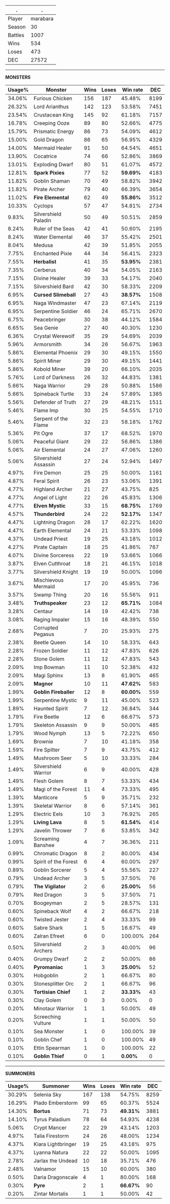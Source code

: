 .|.
|-|-
Player|marabara
Season|30
Battles|1007
Wins|534
Loses|473
DEC|27572

---
**MONSTERS**

Usage%|Monster|Wins|Loses|Win rate|DEC|
-|-|-|-|-|-|
34.06%|Furious Chicken|156|187|45.48%|8199|
26.32%|Lord Arianthus|142|123|53.58%|7451|
23.54%|Crustacean King|145|92|61.18%|7157|
16.78%|Creeping Ooze|89|80|52.66%|4775|
15.79%|Prismatic Energy|86|73|54.09%|4612|
15.00%|Gold Dragon|86|65|56.95%|4329|
14.00%|Mermaid Healer|91|50|64.54%|4651|
13.90%|Cocatrice|74|66|52.86%|3869|
13.01%|Exploding Dwarf|80|51|61.07%|4572|
12.81%|**Spark Pixies**|77|52|**59.69%**|4183|
11.82%|Goblin Shaman|70|49|58.82%|3942|
11.82%|Pirate Archer|79|40|66.39%|3654|
11.02%|**Fire Elemental**|62|49|**55.86%**|3512|
10.33%|Cyclops|57|47|54.81%|2734|
9.83%|Silvershield Paladin|50|49|50.51%|2859|
8.24%|Ruler of the Seas|42|41|50.60%|2195|
8.24%|Water Elemental|46|37|55.42%|2501|
8.04%|Medusa|42|39|51.85%|2055|
7.75%|Enchanted Pixie|44|34|56.41%|2323|
7.55%|**Herbalist**|41|35|**53.95%**|2381|
7.35%|Cerberus|40|34|54.05%|2163|
7.15%|Divine Healer|39|33|54.17%|2040|
7.15%|Silvershield Bard|42|30|58.33%|2209|
6.95%|**Cursed Slimeball**|27|43|**38.57%**|1508|
6.95%|Naga Windmaster|47|23|67.14%|2119|
6.95%|Serpentine Soldier|46|24|65.71%|2670|
6.75%|Peacebringer|30|38|44.12%|1584|
6.65%|Sea Genie|27|40|40.30%|1230|
6.36%|Crystal Werewolf|35|29|54.69%|2039|
5.96%|Armorsmith|34|26|56.67%|1963|
5.86%|Elemental Phoenix|29|30|49.15%|1550|
5.86%|Spirit Miner|29|30|49.15%|1441|
5.86%|Kobold Miner|39|20|66.10%|2035|
5.76%|Lord of Darkness|26|32|44.83%|1381|
5.66%|Naga Warrior|29|28|50.88%|1586|
5.66%|Spineback Turtle|33|24|57.89%|1385|
5.56%|Defender of Truth|27|29|48.21%|1511|
5.46%|Flame Imp|30|25|54.55%|1710|
5.46%|Serpent of the Flame|32|23|58.18%|1762|
5.36%|Pit Ogre|37|17|68.52%|1970|
5.06%|Peaceful Giant|29|22|56.86%|1386|
5.06%|Air Elemental|24|27|47.06%|1260|
5.06%|Silvershield Assassin|27|24|52.94%|1497|
4.97%|Fire Demon|25|25|50.00%|1161|
4.87%|Feral Spirit|26|23|53.06%|1391|
4.77%|Highland Archer|21|27|43.75%|825|
4.77%|Angel of Light|22|26|45.83%|1306|
4.77%|**Elven Mystic**|33|15|**68.75%**|1769|
4.57%|**Thunderbird**|24|22|**52.17%**|1347|
4.47%|Lightning Dragon|28|17|62.22%|1620|
4.47%|Earth Elemental|24|21|53.33%|1098|
4.37%|Undead Priest|19|25|43.18%|1012|
4.27%|Pirate Captain|18|25|41.86%|767|
4.07%|Divine Sorceress|22|19|53.66%|1066|
3.87%|Elven Cutthroat|18|21|46.15%|1018|
3.77%|Silvershield Knight|19|19|50.00%|1096|
3.67%|Mischievous Mermaid|17|20|45.95%|736|
3.57%|Swamp Thing|20|16|55.56%|911|
3.48%|**Truthspeaker**|23|12|**65.71%**|1084|
3.28%|Centaur|14|19|42.42%|738|
3.08%|Raging Impaler|15|16|48.39%|550|
2.68%|Corrupted Pegasus|7|20|25.93%|275|
2.38%|Beetle Queen|14|10|58.33%|643|
2.28%|Frozen Soldier|11|12|47.83%|626|
2.28%|Stone Golem|11|12|47.83%|543|
2.09%|Imp Bowman|11|10|52.38%|432|
2.09%|Magi Sphinx|13|8|61.90%|465|
2.09%|**Magnor**|10|11|**47.62%**|583|
1.99%|**Goblin Fireballer**|12|8|**60.00%**|559|
1.99%|Serpentine Mystic|9|11|45.00%|523|
1.89%|Haunted Spirit|7|12|36.84%|344|
1.79%|Fire Beetle|12|6|66.67%|573|
1.79%|Skeleton Assassin|9|9|50.00%|485|
1.79%|Wood Nymph|13|5|72.22%|650|
1.69%|Brownie|7|10|41.18%|358|
1.59%|Fire Spitter|7|9|43.75%|412|
1.49%|Mushroom Seer|5|10|33.33%|284|
1.49%|Silvershield Warrior|6|9|40.00%|428|
1.49%|Flesh Golem|8|7|53.33%|434|
1.49%|Magi of the Forest|11|4|73.33%|495|
1.39%|Manticore|5|9|35.71%|232|
1.39%|Skeletal Warrior|8|6|57.14%|361|
1.29%|Electric Eels|10|3|76.92%|265|
1.29%|**Living Lava**|8|5|**61.54%**|414|
1.29%|Javelin Thrower|7|6|53.85%|342|
1.09%|Screaming Banshee|4|7|36.36%|211|
0.99%|Chromatic Dragon|8|2|80.00%|434|
0.99%|Spirit of the Forest|6|4|60.00%|297|
0.89%|Goblin Sorcerer|5|4|55.56%|227|
0.79%|Undead Archer|3|5|37.50%|76|
0.79%|**The Vigilator**|2|6|**25.00%**|56|
0.79%|Red Dragon|3|5|37.50%|71|
0.70%|Boogeyman|2|5|28.57%|131|
0.60%|Spineback Wolf|4|2|66.67%|218|
0.60%|Twisted Jester|2|4|33.33%|99|
0.60%|Sabre Shark|1|5|16.67%|49|
0.60%|Zalran Efreet|6|0|100.00%|264|
0.50%|Silvershield Archers|2|3|40.00%|96|
0.40%|Grumpy Dwarf|2|2|50.00%|86|
0.40%|**Pyromaniac**|1|3|**25.00%**|52|
0.30%|Hobgoblin|2|1|66.67%|80|
0.30%|Stonesplitter Orc|2|1|66.67%|96|
0.30%|**Tortisian Chief**|1|2|**33.33%**|43|
0.30%|Clay Golem|0|3|0.00%|0|
0.20%|Minotaur Warrior|1|1|50.00%|49|
0.20%|Screeching Vulture|1|1|50.00%|50|
0.10%|Sea Monster|1|0|100.00%|39|
0.10%|Goblin Chef|1|0|100.00%|49|
0.10%|Ettin Spearman|1|0|100.00%|22|
0.10%|**Goblin Thief**|0|1|**0.00%**|0|

---
**SUMMONERS**

Usage%|Summoner|Wins|Loses|Win rate|DEC|
-|-|-|-|-|-|
30.29%|Selenia Sky|167|138|54.75%|8259|
16.29%|Plado Emberstorm|99|65|60.37%|5524|
14.30%|**Bortus**|71|73|**49.31%**|3881|
14.10%|Tyrus Paladium|78|64|54.93%|4238|
5.06%|Crypt Mancer|22|29|43.14%|1203|
4.97%|Talia Firestorm|24|26|48.00%|1234|
4.37%|Kiara Lightbringer|19|25|43.18%|975|
4.37%|Lyanna Natura|22|22|50.00%|1095|
2.78%|Jarlax the Undead|10|18|35.71%|476|
2.48%|Valnamor|15|10|60.00%|380|
0.50%|Daria Dragonscale|4|1|80.00%|168|
0.30%|**Pyre**|2|1|**66.67%**|90|
0.20%|Zintar Mortalis|1|1|50.00%|42|
